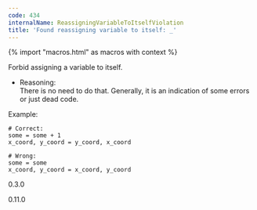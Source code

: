 ```yaml
---
code: 434
internalName: ReassigningVariableToItselfViolation
title: 'Found reassigning variable to itself: _'
---
```


{% import "macros.html" as macros with context %}

Forbid assigning a variable to itself.

  - Reasoning:  
    There is no need to do that. Generally, it is an indication of some
    errors or just dead code.

Example:

    # Correct:
    some = some + 1
    x_coord, y_coord = y_coord, x_coord
    
    # Wrong:
    some = some
    x_coord, y_coord = x_coord, y_coord

<div class="versionadded">

0.3.0

</div>

<div class="versionchanged">

0.11.0

</div>